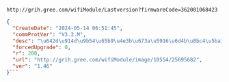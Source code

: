 `http://grih.gree.com/wifiModule/Lastversion?firmwareCode=362001068423`

```json
{
  "CreateDate": "2024-05-14 06:51:45",
  "commProtVer": "V3.2.M",
  "desc": "\u642d\u914d\u9b54\u65b9\u4e3b\u673a\u5916\u6d4b\u8bc4\u5ba1\u901a\u8fc7\u7248\u672c",
  "forcedUpgrade": 0,
  "r": 200,
  "url": "http://grih.gree.com/wifiModule/image/10554/25695682",
  "ver": "1.46"
}```